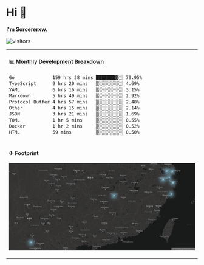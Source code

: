 # Hi 👋

**I'm Sorcererxw.**

![visitors](https://visitor-badge.glitch.me/badge?page_id=sorcererxw.sorcererx)

<table width="800px">
<tr>
<td valign="top" width="50%">

#### 📊 Monthly Development Breakdown

<!--START_SECTION:waka-->
```text
Go              159 hrs 28 mins ███████▓░░ 79.95%
TypeScript      9 hrs 20 mins   ▒░░░░░░░░░ 4.69%
YAML            6 hrs 16 mins   ▒░░░░░░░░░ 3.15%
Markdown        5 hrs 49 mins   ▒░░░░░░░░░ 2.92%
Protocol Buffer 4 hrs 57 mins   ▒░░░░░░░░░ 2.48%
Other           4 hrs 15 mins   ▒░░░░░░░░░ 2.14%
JSON            3 hrs 21 mins   ▒░░░░░░░░░ 1.69%
TOML            1 hr 5 mins     ▒░░░░░░░░░ 0.55%
Docker          1 hr 2 mins     ▒░░░░░░░░░ 0.52%
HTML            59 mins         ▒░░░░░░░░░ 0.50%
```
<!--END_SECTION:waka-->

</tr>
<tr>
<td colspan="2">

#### ✈ Footprint

![footprint](./footprint.png)

</td>
</tr>
</table>


